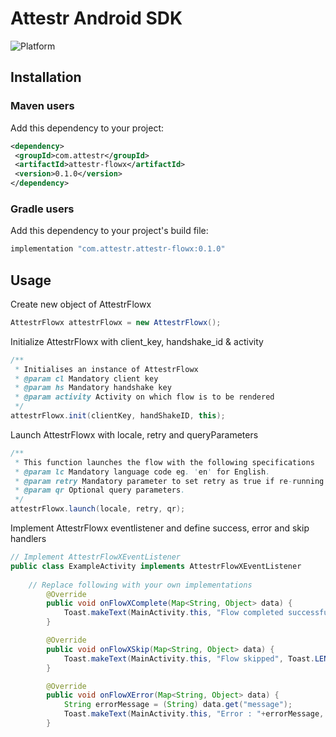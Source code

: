 # Attestr Android SDK

![Platform](https://img.shields.io/badge/Android-3DDC84?style=for-the-badge&logo=android&logoColor=white)

## Installation

### Maven users

Add this dependency to your project:

```xml
<dependency>
 <groupId>com.attestr</groupId>
 <artifactId>attestr-flowx</artifactId>
 <version>0.1.0</version>
</dependency>
```

### Gradle users

Add this dependency to your project's build file:

```groovy
implementation "com.attestr.attestr-flowx:0.1.0"
```

## Usage

Create new object of AttestrFlowx

```java
AttestrFlowx attestrFlowx = new AttestrFlowx();
```

Initialize AttestrFlowx with client_key, handshake_id & activity

```java
/**
 * Initialises an instance of AttestrFlowx
 * @param cl Mandatory client key
 * @param hs Mandatory handshake key
 * @param activity Activity on which flow is to be rendered
 */
attestrFlowx.init(clientKey, handShakeID, this);
```

Launch AttestrFlowx with locale, retry and queryParameters

```java
/**
 * This function launches the flow with the following specifications
 * @param lc Mandatory language code eg. 'en' for English.
 * @param retry Mandatory parameter to set retry as true if re-running the flow for a previously used handshake.
 * @param qr Optional query parameters.
 */
attestrFlowx.launch(locale, retry, qr);
```

Implement AttestrFlowx eventlistener and define success, error and skip handlers

```java
// Implement AttestrFlowXEventListener 
public class ExampleActivity implements AttestrFlowXEventListener
	
	// Replace following with your own implementations
		@Override
		public void onFlowXComplete(Map<String, Object> data) {
			Toast.makeText(MainActivity.this, "Flow completed successfully", Toast.LENGTH_SHORT).show();
		}

		@Override
		public void onFlowXSkip(Map<String, Object> data) {
			Toast.makeText(MainActivity.this, "Flow skipped", Toast.LENGTH_SHORT).show();
		}

		@Override
		public void onFlowXError(Map<String, Object> data) {
			String errorMessage = (String) data.get("message");
			Toast.makeText(MainActivity.this, "Error : "+errorMessage, Toast.LENGTH_SHORT).show();
		}

```
